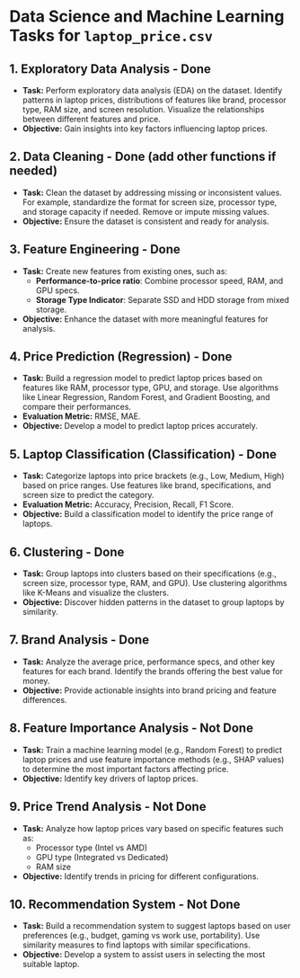 
# Data Science and Machine Learning Tasks for `laptop_price.csv`

## 1. Exploratory Data Analysis - Done
- **Task:** Perform exploratory data analysis (EDA) on the dataset. Identify patterns in laptop prices, distributions of features like brand, processor type, RAM size, and screen resolution. Visualize the relationships between different features and price.
- **Objective:** Gain insights into key factors influencing laptop prices.

## 2. Data Cleaning - Done (add other functions if needed)
- **Task:** Clean the dataset by addressing missing or inconsistent values. For example, standardize the format for screen size, processor type, and storage capacity if needed. Remove or impute missing values.
- **Objective:** Ensure the dataset is consistent and ready for analysis.

## 3. Feature Engineering - Done
- **Task:** Create new features from existing ones, such as:
  - **Performance-to-price ratio**: Combine processor speed, RAM, and GPU specs.
  - **Storage Type Indicator**: Separate SSD and HDD storage from mixed storage.
- **Objective:** Enhance the dataset with more meaningful features for analysis.

## 4. Price Prediction (Regression) - Done
- **Task:** Build a regression model to predict laptop prices based on features like RAM, processor type, GPU, and storage. Use algorithms like Linear Regression, Random Forest, and Gradient Boosting, and compare their performances.
- **Evaluation Metric:** RMSE, MAE.
- **Objective:** Develop a model to predict laptop prices accurately.

## 5. Laptop Classification (Classification) - Done
- **Task:** Categorize laptops into price brackets (e.g., Low, Medium, High) based on price ranges. Use features like brand, specifications, and screen size to predict the category.
- **Evaluation Metric:** Accuracy, Precision, Recall, F1 Score.
- **Objective:** Build a classification model to identify the price range of laptops.

## 6. Clustering - Done
- **Task:** Group laptops into clusters based on their specifications (e.g., screen size, processor type, RAM, and GPU). Use clustering algorithms like K-Means and visualize the clusters.
- **Objective:** Discover hidden patterns in the dataset to group laptops by similarity.

## 7. Brand Analysis - Done
- **Task:** Analyze the average price, performance specs, and other key features for each brand. Identify the brands offering the best value for money.
- **Objective:** Provide actionable insights into brand pricing and feature differences.

## 8. Feature Importance Analysis - Not Done
- **Task:** Train a machine learning model (e.g., Random Forest) to predict laptop prices and use feature importance methods (e.g., SHAP values) to determine the most important factors affecting price.
- **Objective:** Identify key drivers of laptop prices.

## 9. Price Trend Analysis - Not Done
- **Task:** Analyze how laptop prices vary based on specific features such as:
  - Processor type (Intel vs AMD)
  - GPU type (Integrated vs Dedicated)
  - RAM size
- **Objective:** Identify trends in pricing for different configurations.

## 10. Recommendation System - Not Done
- **Task:** Build a recommendation system to suggest laptops based on user preferences (e.g., budget, gaming vs work use, portability). Use similarity measures to find laptops with similar specifications.
- **Objective:** Develop a system to assist users in selecting the most suitable laptop.
